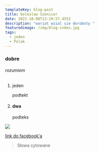 ```yaml
---
templateKey: blog-post
title: boleslaw Szenicer
date: 2021-10-08T13:29:57.455Z
description: "wariat wzial sie doroboty "
featuredimage: /img/blog-index.jpg
tags:
  - jeden
  - Polak
---
```

### dobre

###### rozumiem

1. jeden

   podtekt
2. #### dwa

   podteks



![](/img/blog-index.jpg)

[link do facebook'a](https://www.facebook.com/starozakonni)



> Słowa cytowane
>
>